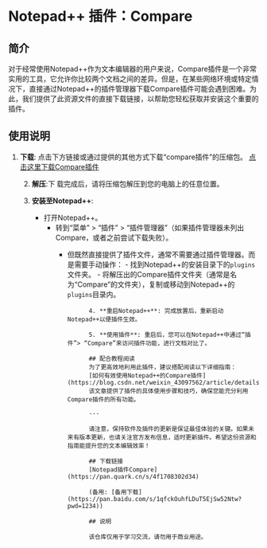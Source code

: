 # Notepad++ 插件：Compare

## 简介
对于经常使用Notepad++作为文本编辑器的用户来说，Compare插件是一个非常实用的工具，它允许你比较两个文档之间的差异。但是，在某些网络环境或特定情况下，直接通过Notepad++的插件管理器下载Compare插件可能会遇到困难。为此，我们提供了此资源文件的直接下载链接，以帮助您轻松获取并安装这个重要的插件。

## 使用说明
1. **下载**: 点击下方链接或通过提供的其他方式下载“compare插件”的压缩包。
   [点击这里下载Compare插件](链接应指向实际的下载地址，此处用文字代替)

   2. **解压**:下 载完成后，请将压缩包解压到您的电脑上的任意位置。

   3. **安装至Notepad++**:
       - 打开Notepad++。
           - 转到“菜单” > “插件” > “插件管理器”（如果插件管理器未列出Compare，或者之前尝试下载失败）。
               - 但既然直接提供了插件文件，通常不需要通过插件管理器。而是需要手动操作：
                     - 找到Notepad++的安装目录下的`plugins`文件夹。
                           - 将解压出的Compare插件文件夹（通常是名为“Compare”的文件夹），复制或移动到Notepad++的`plugins`目录内。

                           4. **重启Notepad++**: 完成放置后，重新启动Notepad++以便插件生效。

                           5. **使用插件**: 重启后，您可以在Notepad++中通过“插件”> “Compare”来访问插件功能，进行文档对比了。

                           ## 配合教程阅读
                           为了更高效地利用此插件，建议搭配阅读以下详细指南：
                           [如何有效使用Notepad++的Compare插件](https://blog.csdn.net/weixin_43097562/article/details/137830782)
                           该文章提供了插件的具体使用步骤和技巧，确保您能充分利用Compare插件的所有功能。

                           ---

                           请注意，保持软件及插件的更新是保证最佳体验的关键。如果未来有版本更新，也请关注官方发布信息，适时更新插件。希望这份资源和指南能提升您的文本编辑效率！

                           ## 下载链接
                           [Notepad插件Compare](https://pan.quark.cn/s/4f1708302d34) 

                           (备用: [备用下载](https://pan.baidu.com/s/1qfckOuhfLDuT5EjSw52Ntw?pwd=1234))

                           ## 说明

                           该仓库仅用于学习交流，请勿用于商业用途。
